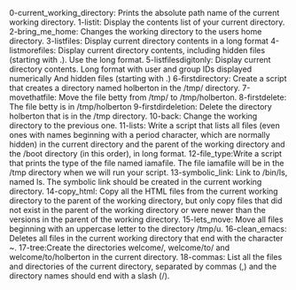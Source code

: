 0-current_working_directory: Prints the absolute path name of the current working directory.
1-listit: Display the contents list of your current directory.
2-bring_me_home: Changes the working directory to the users home directory.
3-listfiles: Display current directory contents in a long format
4-listmorefiles: Display current directory contents, including hidden files (starting with .). Use the long format.
5-listfilesdigitonly: Display current directory contents.
Long format
with user and group IDs displayed numerically
And hidden files (starting with .)
6-firstdirectory: Create a script that creates a directory named holberton in the /tmp/ directory.
7-movethatfile: Move the file betty from /tmp/ to /tmp/holberton.
8-firstdelete: The file betty is in /tmp/holberton
9-firstdirdeletion: Delete the directory holberton that is in the /tmp directory.
10-back: Change the working directory to the previous one.
11-lists: Write a script that lists all files (even ones with names beginning with a period character, which are normally hidden) in the current directory and the parent of the working directory and the /boot directory (in this order), in long format.
12-file_type:Write a script that prints the type of the file named iamafile. The file iamafile will be in the /tmp directory when we will run your script.
13-symbolic_link: Link to /bin/ls, named ls. The symbolic link should be created in the current working directory.
14-copy_html: Copy all the HTML files from the current working directory to the parent of the working directory, but only copy files that did not exist in the parent of the working directory or were newer than the versions in the parent of the working directory.
15-lets_move: Move all files beginning with an uppercase letter to the directory /tmp/u.
16-clean_emacs: Deletes all files in the current working directory that end with the character ~.
17-tree:Create the directories welcome/, welcome/to/ and welcome/to/holberton in the current directory.
18-commas: List all the files and directories of the current directory, separated by commas (,) and the directory names should end with a slash (/).
